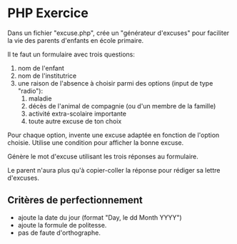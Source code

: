 # PHP Exercice

Dans un fichier "excuse.php", crée un "générateur d'excuses" pour faciliter la vie des parents  d'enfants en école primaire.

Il te faut un formulaire avec trois questions:
1. nom de l'enfant
1. nom de l'institutrice
1. une raison de l'absence à choisir parmi des options (input de type "radio"):
    1. maladie
    1. décès de l'animal de compagnie (ou d'un membre de la famille)
    1. activité extra-scolaire importante
    1. toute autre excuse de ton choix
  
Pour chaque option, invente une excuse adaptée en fonction de l'option choisie.
Utilise une condition pour afficher la bonne excuse.

Génère le mot d'excuse utilisant les trois réponses au formulaire. 

Le parent n'aura plus qu'à copier-coller la réponse pour rédiger sa lettre d'excuses.

## Critères de perfectionnement
- ajoute la date du jour (format "Day, le dd Month YYYY")
- ajoute la formule de politesse.
- pas de faute d'orthographe.

